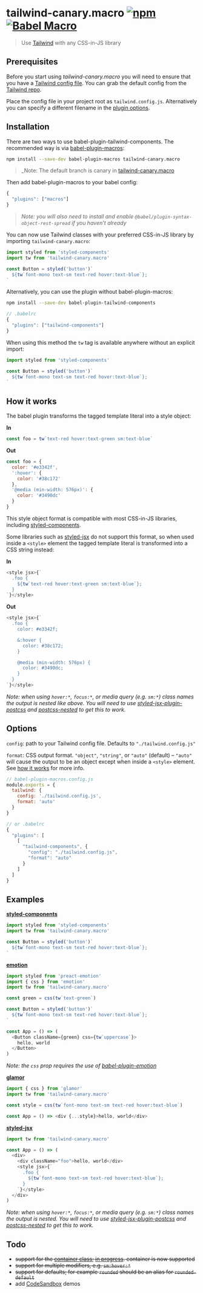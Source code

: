 # tailwind-canary.macro [![npm](https://img.shields.io/npm/v/tailwind-canary.macro/latest?color=orange&style=plastic)](https://www.npmjs.com/package/tailwind-canary.macro) [![Babel Macro](https://img.shields.io/badge/babel--macro-%F0%9F%8E%A3-f5da55.svg?style=plastic)](https://github.com/kentcdodds/babel-plugin-macros)

> Use [Tailwind](https://tailwindcss.com/) with any CSS-in-JS library

## Prerequisites

Before you start using _tailwind-canary.macro_ you will need to ensure that you have a [Tailwind config file](https://tailwindcss.com/docs/configuration). You can grab the default config from the [Tailwind repo](https://github.com/tailwindcss/tailwindcss/blob/master/stubs/defaultConfig.stub.js).

Place the config file in your project root as `tailwind.config.js`. Alternatively you can specify a different filename in the [plugin options](#options).

## Installation

There are two ways to use babel-plugin-tailwind-components. The recommended way is via [babel-plugin-macros](https://github.com/kentcdodds/babel-plugin-macros):

```sh
npm install --save-dev babel-plugin-macros tailwind-canary.macro
```

> \_Note: The default branch is canary in [tailwind-canary.macro](https://github.com/BarisGece/tailwind-canary.macro/tree/canary)

Then add babel-plugin-macros to your babel config:

```js
{
  "plugins": ["macros"]
}
```

> _Note: you will also need to install and enable `@babel/plugin-syntax-object-rest-spread` if you haven’t already_

You can now use Tailwind classes with your preferred CSS-in-JS library by importing `tailwind-canary.macro`:

```js
import styled from 'styled-components'
import tw from 'tailwind-canary.macro'

const Button = styled('button')`
  ${tw`font-mono text-sm text-red hover:text-blue`};
`
```

Alternatively, you can use the plugin without babel-plugin-macros:

```sh
npm install --save-dev babel-plugin-tailwind-components
```

```js
// .babelrc
{
  "plugins": ["tailwind-components"]
}
```

When using this method the `tw` tag is available anywhere without an explicit import:

```js
import styled from 'styled-components'

const Button = styled('button')`
  ${tw`font-mono text-sm text-red hover:text-blue`};
`
```

## How it works

The babel plugin transforms the tagged template literal into a style object:

**In**

```js
const foo = tw`text-red hover:text-green sm:text-blue`
```

**Out**

```js
const foo = {
  color: '#e3342f',
  ':hover': {
    color: '#38c172'
  },
  '@media (min-width: 576px)': {
    color: '#3490dc'
  }
}
```

This style object format is compatible with most CSS-in-JS libraries, including [styled-components](#examples).

Some libraries such as [styled-jsx](https://github.com/zeit/styled-jsx) do not support this format, so when used inside a `<style>` element the tagged template literal is transformed into a CSS string instead:

**In**

```js
<style jsx>{`
  .foo {
    ${tw`text-red hover:text-green sm:text-blue`};
  }
`}</style>
```

**Out**

```js
<style jsx>{`
  .foo {
    color: #e3342f;

    &:hover {
      color: #38c172;
    }

    @media (min-width: 576px) {
      color: #3490dc;
    }
  }
`}</style>
```

_Note: when using `hover:*`, `focus:*`, or media query (e.g. `sm:*`) class names the output is nested like above. You will need to use [styled-jsx-plugin-postcss](https://github.com/giuseppeg/styled-jsx-plugin-postcss) and [postcss-nested](https://github.com/postcss/postcss-nested) to get this to work._

## Options

`config`: path to your Tailwind config file. Defaults to `"./tailwind.config.js"`

`format`: CSS output format. `"object"`, `"string"`, or `"auto"` (default) – `"auto"` will cause the output to be an object except when inside a `<style>` element. See [how it works](#how-it-works) for more info.

```js
// babel-plugin-macros.config.js
module.exports = {
  tailwind: {
    config: './tailwind.config.js',
    format: 'auto'
  }
}

// or .babelrc
{
  "plugins": [
    [
      "tailwind-components", {
        "config": "./tailwind.config.js",
        "format": "auto"
      }
    ]
  ]
}
```

## Examples

**[styled-components](https://github.com/styled-components/styled-components)**

```js
import styled from 'styled-components'
import tw from 'tailwind-canary.macro'

const Button = styled('button')`
  ${tw`font-mono text-sm text-red hover:text-blue`};
`
```

**[emotion](https://github.com/emotion-js/emotion)**

```js
import styled from 'preact-emotion'
import { css } from 'emotion'
import tw from 'tailwind-canary.macro'

const green = css(tw`text-green`)

const Button = styled('button')`
  ${tw`font-mono text-sm text-red hover:text-blue`};
`

const App = () => (
  <Button className={green} css={tw`uppercase`}>
    hello, world
  </Button>
)
```

_Note: the `css` prop requires the use of [babel-plugin-emotion](https://github.com/emotion-js/emotion/tree/master/packages/babel-plugin-emotion)_

**[glamor](https://github.com/threepointone/glamor)**

```js
import { css } from 'glamor'
import tw from 'tailwind-canary.macro'

const style = css(tw`font-mono text-sm text-red hover:text-blue`)

const App = () => <div {...style}>hello, world</div>
```

**[styled-jsx](https://github.com/zeit/styled-jsx)**

```js
import tw from 'tailwind-canary.macro'

const App = () => (
  <div>
    <div className="foo">hello, world</div>
    <style jsx>{`
      .foo {
        ${tw`font-mono text-sm text-red hover:text-blue`};
      }
    `}</style>
  </div>
)
```

_Note: when using `hover:*`, `focus:*`, or media query (e.g. `sm:*`) class names the output is nested. You will need to use [styled-jsx-plugin-postcss](https://github.com/giuseppeg/styled-jsx-plugin-postcss) and [postcss-nested](https://github.com/postcss/postcss-nested) to get this to work._

## Todo

- ~~support for the [container class](https://tailwindcss.com/docs/container); [in progress](https://github.com/bradlc/babel-plugin-tailwind-components/pull/2). container is now supported~~
- ~~support for multiple modifiers, e.g. `sm:hover:*`~~
- ~~support for defaults; for example `rounded` should be an alias for `rounded-default`~~
- add [CodeSandbox](https://codesandbox.io/) demos
